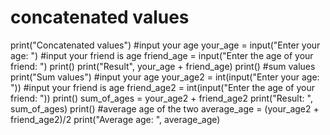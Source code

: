# concatenated values
print("Concatenated values")
#input your age
your_age = input("Enter your age: ")
#input your friend is age
friend_age = input("Enter the age of your friend: ")
print()
print("Result", your_age + friend_age)
print()
#sum values
print("Sum values")
#input your age
your_age2 = int(input("Enter your age: "))
#input your friend is age
friend_age2 = int(input("Enter the age of your friend: "))
print()
sum_of_ages = your_age2 + friend_age2
print("Result: ", sum_of_ages)
print()
#average age of the two
average_age = (your_age2 + friend_age2)/2
print("Average age: ", average_age)
